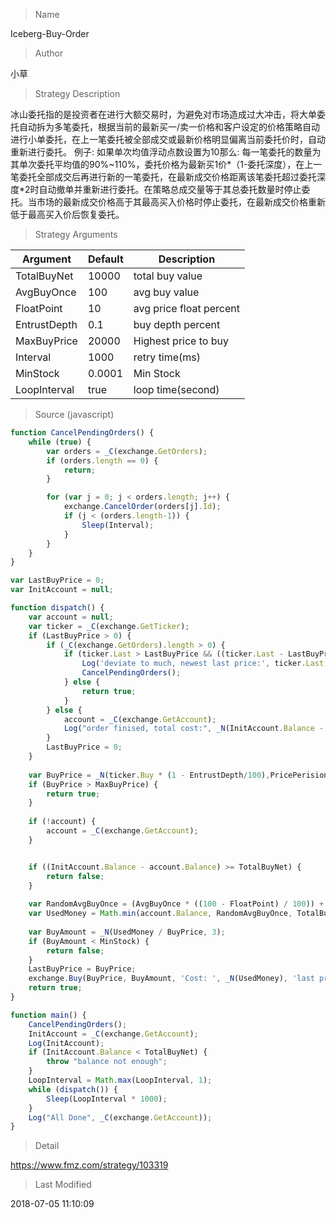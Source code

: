 
> Name

Iceberg-Buy-Order

> Author

小草

> Strategy Description

冰山委托指的是投资者在进行大额交易时，为避免对市场造成过大冲击，将大单委托自动拆为多笔委托，根据当前的最新买一/卖一价格和客户设定的价格策略自动进行小单委托，在上一笔委托被全部成交或最新价格明显偏离当前委托价时，自动重新进行委托。
例子:
如果单次均值浮动点数设置为10那么:
每一笔委托的数量为其单次委托平均值的90%~110%，委托价格为最新买1价*（1-委托深度），在上一笔委托全部成交后再进行新的一笔委托，在最新成交价格距离该笔委托超过委托深度*2时自动撤单并重新进行委托。在策略总成交量等于其总委托数量时停止委托。当市场的最新成交价格高于其最高买入价格时停止委托，在最新成交价格重新低于最高买入价后恢复委托。

> Strategy Arguments



|Argument|Default|Description|
|----|----|----|
|TotalBuyNet|10000|total buy value|
|AvgBuyOnce|100|avg buy value|
|FloatPoint|10|avg price float percent|
|EntrustDepth|0.1|buy depth percent|
|MaxBuyPrice|20000|Highest price to buy|
|Interval|1000|retry time(ms)|
|MinStock|0.0001|Min Stock|
|LoopInterval|true|loop time(second)|


> Source (javascript)

``` javascript
function CancelPendingOrders() {
    while (true) {
        var orders = _C(exchange.GetOrders);
        if (orders.length == 0) {
            return;
        }

        for (var j = 0; j < orders.length; j++) {
            exchange.CancelOrder(orders[j].Id);
            if (j < (orders.length-1)) {
                Sleep(Interval);
            }
        }
    }
}

var LastBuyPrice = 0;
var InitAccount = null;

function dispatch() {
    var account = null;
    var ticker = _C(exchange.GetTicker);
    if (LastBuyPrice > 0) {
        if (_C(exchange.GetOrders).length > 0) {
            if (ticker.Last > LastBuyPrice && ((ticker.Last - LastBuyPrice) / LastBuyPrice) > (2*(EntrustDepth/100))) {
                Log('deviate to much, newest last price:', ticker.Last, 'order buy price', LastBuyPrice);
                CancelPendingOrders();
            } else {
                return true;
            }
        } else {
            account = _C(exchange.GetAccount);
            Log("order finised, total cost:", _N(InitAccount.Balance - account.Balance), "avg buy price:", _N((InitAccount.Balance - account.Balance) / (account.Stocks - InitAccount.Stocks)));
        }
        LastBuyPrice = 0;
    }
    
    var BuyPrice = _N(ticker.Buy * (1 - EntrustDepth/100),PricePerision);
    if (BuyPrice > MaxBuyPrice) {
        return true;
    }
    
    if (!account) {
        account = _C(exchange.GetAccount);
    }


    if ((InitAccount.Balance - account.Balance) >= TotalBuyNet) {
        return false;
    }
    
    var RandomAvgBuyOnce = (AvgBuyOnce * ((100 - FloatPoint) / 100)) + (((FloatPoint * 2) / 100) * AvgBuyOnce * Math.random());
    var UsedMoney = Math.min(account.Balance, RandomAvgBuyOnce, TotalBuyNet - (InitAccount.Balance - account.Balance));
    
    var BuyAmount = _N(UsedMoney / BuyPrice, 3);
    if (BuyAmount < MinStock) {
        return false;
    }
    LastBuyPrice = BuyPrice;
    exchange.Buy(BuyPrice, BuyAmount, 'Cost: ', _N(UsedMoney), 'last price', ticker.Last);
    return true;
}

function main() {
    CancelPendingOrders();
    InitAccount = _C(exchange.GetAccount);
    Log(InitAccount);
    if (InitAccount.Balance < TotalBuyNet) {
        throw "balance not enough";
    }
    LoopInterval = Math.max(LoopInterval, 1);
    while (dispatch()) {
        Sleep(LoopInterval * 1000);
    }
    Log("All Done", _C(exchange.GetAccount));
}

```

> Detail

https://www.fmz.com/strategy/103319

> Last Modified

2018-07-05 11:10:09
